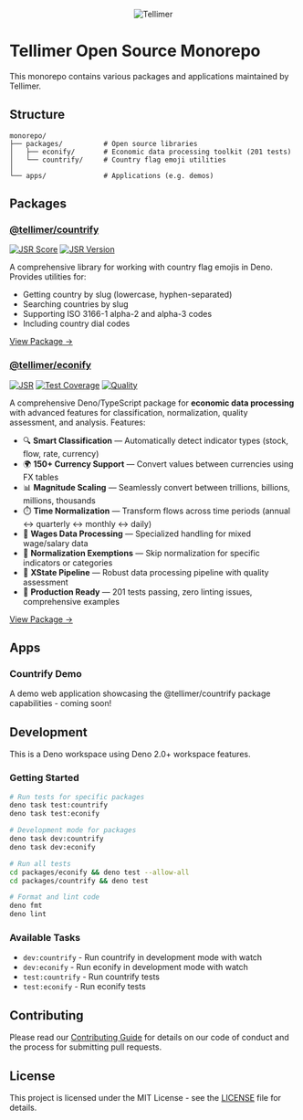 <p align="center">
  <img src="assets/tellimer-logo.avif" alt="Tellimer" width="" />
</p>

# Tellimer Open Source Monorepo

This monorepo contains various packages and applications maintained by Tellimer.

## Structure

```
monorepo/
├── packages/          # Open source libraries
│   ├── econify/       # Economic data processing toolkit (201 tests)
│   └── countrify/     # Country flag emoji utilities
│
└── apps/              # Applications (e.g. demos)
```

## Packages

### [@tellimer/countrify](packages/countrify)

[![JSR Score](https://jsr.io/badges/@tellimer/countrify/score)](https://jsr.io/@tellimer/countrify)
[![JSR Version](https://jsr.io/badges/@tellimer/countrify/version)](https://jsr.io/@tellimer/countrify)

A comprehensive library for working with country flag emojis in Deno. Provides
utilities for:

- Getting country by slug (lowercase, hyphen-separated)
- Searching countries by slug
- Supporting ISO 3166-1 alpha-2 and alpha-3 codes
- Including country dial codes

[View Package →](packages/countrify)

### [@tellimer/econify](packages/econify)

[![JSR](https://jsr.io/badges/@tellimer/econify)](https://jsr.io/@tellimer/econify)
[![Test Coverage](https://img.shields.io/badge/tests-201%20passing-brightgreen)](https://github.com/Tellimer/open-source)
[![Quality](https://img.shields.io/badge/quality-production%20ready-blue)](https://github.com/Tellimer/open-source)

A comprehensive Deno/TypeScript package for **economic data processing** with
advanced features for classification, normalization, quality assessment, and
analysis. Features:

- 🔍 **Smart Classification** — Automatically detect indicator types (stock, flow, rate, currency)
- 🌍 **150+ Currency Support** — Convert values between currencies using FX tables
- 📊 **Magnitude Scaling** — Seamlessly convert between trillions, billions, millions, thousands
- ⏱️ **Time Normalization** — Transform flows across time periods (annual ↔ quarterly ↔ monthly ↔ daily)
- 💼 **Wages Data Processing** — Specialized handling for mixed wage/salary data
- 🚫 **Normalization Exemptions** — Skip normalization for specific indicators or categories
- 🌊 **XState Pipeline** — Robust data processing pipeline with quality assessment
- 🧪 **Production Ready** — 201 tests passing, zero linting issues, comprehensive examples

[View Package →](packages/econify)

## Apps

### Countrify Demo

A demo web application showcasing the @tellimer/countrify package capabilities -
coming soon!

## Development

This is a Deno workspace using Deno 2.0+ workspace features.

### Getting Started

```bash
# Run tests for specific packages
deno task test:countrify
deno task test:econify

# Development mode for packages
deno task dev:countrify
deno task dev:econify

# Run all tests
cd packages/econify && deno test --allow-all
cd packages/countrify && deno test

# Format and lint code
deno fmt
deno lint
```

### Available Tasks

- `dev:countrify` - Run countrify in development mode with watch
- `dev:econify` - Run econify in development mode with watch
- `test:countrify` - Run countrify tests
- `test:econify` - Run econify tests

## Contributing

Please read our [Contributing Guide](CONTRIBUTING.md) for details on our code of
conduct and the process for submitting pull requests.

## License

This project is licensed under the MIT License - see the [LICENSE](LICENSE) file
for details.
